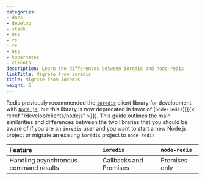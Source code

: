 ```yaml
---
categories:
- docs
- develop
- stack
- oss
- rs
- rc
- oss
- kubernetes
- clients
description: Learn the differences between ioredis and node-redis
linkTitle: Migrate from ioredis
title: Migrate from ioredis
weight: 6
---
```


Redis previously recommended the [`ioredis`](https://github.com/redis/ioredis)
client library for development with [`Node.js`](https://nodejs.org/en),
but this library is now deprecated in favor of
[`node-redis`]({{< relref "/develop/clients/nodejs" >}}). This guide
outlines the main similarities and differences between the two libraries that
you should be aware of if you are an `ioredis` user and you want to start a new
Node.js project or migrate an existing `ioredis` project to `node-redis`

| Feature | `ioredis` | `node-redis` |
| :-- | :-- | :-- |
| Handling asynchronous command results | Callbacks and Promises | Promises only |